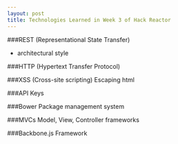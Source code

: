 ```yaml
---
layout: post
title: Technologies Learned in Week 3 of Hack Reactor
---
```


###REST
  (Representational State Transfer)
  - architectural style

###HTTP
  (Hypertext Transfer Protocol)

###XSS
  (Cross-site scripting)
  Escaping html

###API
  Keys

###Bower
  Package management system

###MVCs
  Model, View, Controller frameworks

###Backbone.js
  Framework

